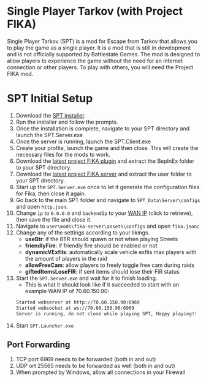 # Single Player Tarkov (with Project FIKA)

Single Player Tarkov (SPT) is a mod for Escape from Tarkov that allows you to play the game as a single player. It is a mod that is still in development and is not officially supported by Battlestate Games. The mod is designed to allow players to experience the game without the need for an internet connection or other players. To play with others, you will need the Project FIKA mod.

# SPT Initial Setup

1. Download the [SPT installer](https://ligma.waffle-lord.net/SPTInstaller.exe).
2. Run the installer and follow the prompts.
3. Once the installation is complete, navigate to your SPT directory and launch the SPT.Server.exe
4. Once the server is running, launch the SPT.Client.exe
5. Create your profile, launch the game and then close. This will create the necessary files for the mods to work.
6. Download the [latest project FIKA plugin](https://github.com/project-fika/Fika-Plugin/releases/tag/v0.9.9015.15435) and extract the BepInEx folder to your SPT directory.
7. Download the [latest project FIKA server](https://github.com/project-fika/Fika-Server/releases/latest) and extract the user folder to your SPT directory.
8. Start up the `SPT.Server.exe` once to let it generate the configuration files for Fika, then close it again.
9. Go back to the main SPT folder and navigate to `SPT_Data\Server\configs` and open `http.json`.
10. Change `ip` to `0.0.0.0` and `backendIp` to your [WAN IP](https://ipv4.icanhazip.com/) (click to retrieve), then save the file and close it.
11. Navigate to `user\mods\fika-server\assets\configs` and open `fika.jsonc`
12. Change any of the settings according to your likings.
    - **useBtr**: if the BTR should spawn or not when playing Streets
    - **friendlyFire**: if friendly fire should be enabled or not
    - **dynamicVExfils**: automatically scale vehicle exfils max players with the amount of players in the raid
    - **allowFreeCam**: allow players to freely toggle free cam during raids
    - **giftedItemsLoseFIR**: if sent items should lose their FiR status
13. Start the `SPT.Server.exe` and wait for it to finish loading.
    -   This is what it should look like if it succeeded to start with an example WAN IP of 70.60.150.90:</br>
    ```txt
    Started webserver at http://70.60.150.90:6969
    Started websocket at ws://70.60.150.90:6969
    Server is running, do not close while playing SPT, Happy playing!!
    ```
14. Start `SPT.Launcher.exe`

## Port Forwarding

1. TCP port 6969 needs to be forwarded (both in and out)
2. UDP ort 25565 needs to be forwarded as well (both in and out)
3. When prompted by Windows, allow all connections in your Firewall

